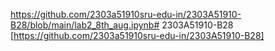 https://github.com/2303a51910sru-edu-in/2303A51910-B28/blob/main/lab2_8th_aug.ipynb# 2303A51910-B28
[https://github.com/2303a51910sru-edu-in/2303A51910-B28]
